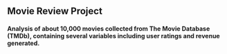 ## Movie Review Project

#### Analysis of about 10,000 movies collected from The Movie Database (TMDb), containing several variables including user ratings and revenue generated.
